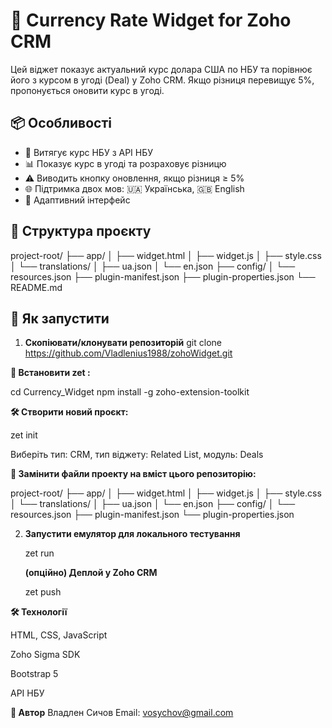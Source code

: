 # 💱 Currency Rate Widget for Zoho CRM

Цей віджет показує актуальний курс долара США по НБУ та порівнює його з курсом в угоді (Deal) у Zoho CRM. Якщо різниця перевищує 5%, пропонується оновити курс в угоді.

## 📦 Особливості

- 🔄 Витягує курс НБУ з API НБУ
- 📊 Показує курс в угоді та розраховує різницю
- ⚠️ Виводить кнопку оновлення, якщо різниця ≥ 5%
- 🌐 Підтримка двох мов: 🇺🇦 Українська, 🇬🇧 English
- 🎯 Адаптивний інтерфейс

## 📁 Структура проєкту

project-root/
├── app/
│   ├── widget.html
│   ├── widget.js
│   ├── style.css
│   └── translations/
│       ├── ua.json
│       └── en.json
├── config/
│   └── resources.json
├── plugin-manifest.json
├── plugin-properties.json
└── README.md

## 🚀 Як запустити

1. **Скопіювати/клонувати репозиторій**
git clone https://github.com/Vladlenius1988/zohoWidget.git

**🔧 Встановити zet :**

cd Currency_Widget
npm install -g zoho-extension-toolkit

**🛠 Створити новий проєкт:**

zet init

Виберіть тип: CRM, тип віджету: Related List, модуль: Deals

**🧱 Замінити файли проекту на вміст цього репозиторію:**

project-root/
├── app/
│   ├── widget.html
│   ├── widget.js
│   ├── style.css
│   └── translations/
│       ├── ua.json
│       └── en.json
├── config/
│   └── resources.json
├── plugin-manifest.json
└── plugin-properties.json

2. **Запустити емулятор для локального тестування** 

   
   zet run

   **(опційно) Деплой у Zoho CRM**

   zet push



 **🛠️ Технології**

HTML, CSS, JavaScript

Zoho Sigma SDK

Bootstrap 5

API НБУ

**🧠 Автор**
Владлен Сичов
Email: vosychov@gmail.com